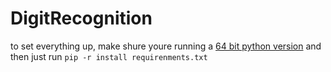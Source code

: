 # DigitRecognition

to set everything up, make shure youre running a [64 bit python version](https://www.python.org/downloads/windows/) and then just run `pip -r install requirenments.txt`
